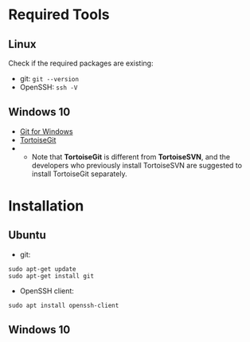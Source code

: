 # Required Tools
## Linux
Check if the required packages are existing:
- git: `git --version`
- OpenSSH: `ssh -V`

## Windows 10
- [Git for Windows](https://git-scm.com/download/win)
- [TortoiseGit](https://tortoisegit.org/download/)
- * Note that __TortoiseGit__ is different from __TortoiseSVN__, and the developers who previously install TortoiseSVN are suggested to install TortoiseGit separately.

# Installation
## Ubuntu
- git:
```
sudo apt-get update
sudo apt-get install git
```
- OpenSSH client:
```
sudo apt install openssh-client
```
## Windows 10
